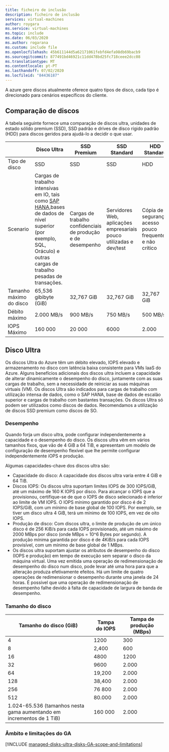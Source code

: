 ```yaml
---
title: ficheiro de inclusão
description: ficheiro de inclusão
services: virtual-machines
author: roygara
ms.service: virtual-machines
ms.topic: include
ms.date: 06/03/2020
ms.author: rogarana
ms.custom: include file
ms.openlocfilehash: 45b611144d5a62171061febfd4efa98db69bacb9
ms.sourcegitcommit: 877491bd46921c11dd478bd25fc718ceee2dcc08
ms.translationtype: MT
ms.contentlocale: pt-PT
ms.lasthandoff: 07/02/2020
ms.locfileid: "84436187"
---
```

A azure gere discos atualmente oferece quatro tipos de disco, cada tipo é direcionado para cenários específicos do cliente.

## <a name="disk-comparison"></a>Comparação de discos

A tabela seguinte fornece uma comparação de discos ultra, unidades de estado sólido premium (SSD), SSD padrão e drives de disco rígido padrão (HDD) para discos geridos para ajudá-lo a decidir o que usar.

|   | Disco Ultra   | SSD Premium   | SSD Standard   | HDD Standard   |
|---------|---------|---------|---------|---------|
|Tipo de disco   |SSD   |SSD   |SSD   |HDD   |
|Scenario   |Cargas de trabalho intensivas em IO, tais como [SAP HANA,](../articles/virtual-machines/workloads/sap/hana-vm-operations-storage.md)bases de dados de nível superior (por exemplo, SQL, Oráculo) e outras cargas de trabalho pesadas de transações.   |Cargas de trabalho confidenciais de produção e de desempenho   |Servidores Web, aplicações empresariais pouco utilizadas e dev/test   |Cópia de segurança, acesso pouco frequente e não crítico   |
|Tamanho máximo do disco   |65,536 gibibyte (GiB)    |32,767 GiB    |32,767 GiB   |32,767 GiB   |
|Débito máximo   |2.000 MB/s    |900 MB/s   |750 MB/s   |500 MB/s   |
|IOPS Máximo   |160 000    |20 000   |6000   |2.000   |

## <a name="ultra-disk"></a>Disco Ultra

Os discos Ultra do Azure têm um débito elevado, IOPS elevado e armazenamento no disco com latência baixa consistente para VMs IaaS do Azure. Alguns benefícios adicionais dos discos ultra incluem a capacidade de alterar dinamicamente o desempenho do disco, juntamente com as suas cargas de trabalho, sem a necessidade de reiniciar as suas máquinas virtuais (VM). Os discos Ultra são indicados para cargas de trabalho com utilização intensa de dados, como o SAP HANA, base de dados de escalão superior e cargas de trabalho com bastantes transações. Os discos Ultra só podem ser utilizados como discos de dados. Recomendamos a utilização de discos SSD premium como discos de SO.

### <a name="performance"></a>Desempenho

Quando forja um disco ultra, pode configurar independentemente a capacidade e o desempenho do disco. Os discos ultra vêm em vários tamanhos fixos, que vão de 4 GiB a 64 TiB, e apresentam um modelo de configuração de desempenho flexível que lhe permite configurar independentemente iOPS e produção.

Algumas capacidades-chave dos discos ultra são:

- Capacidade do disco: A capacidade dos discos ultra varia entre 4 GiB e 64 TiB.
- Discos IOPS: Os discos ultra suportam limites IOPS de 300 IOPS/GiB, até um máximo de 160 K IOPS por disco. Para alcançar o IOPS que a provisionou, certifique-se de que o IOPS de disco selecionado é inferior ao limite de VM IOPS. O IOPS mínimo garantido por disco é de 2 IOPS/GiB, com um mínimo de base global de 100 IOPS. Por exemplo, se tiver um disco ultra 4 GiB, terá um mínimo de 100 IOPS, em vez de oito IOPS.
- Produção de disco: Com discos ultra, o limite de produção de um único disco é de 256 KiB/s para cada IOPS provisionado, até um máximo de 2000 MBps por disco (onde MBps = 10^6 Bytes por segundo). A produção mínima garantida por disco é de 4KiB/s para cada IOPS provisível, com um mínimo de base global de 1 MBps.
- Os discos ultra suportam ajustar os atributos de desempenho do disco (IOPS e produção) em tempo de execução sem separar o disco da máquina virtual. Uma vez emitida uma operação de redimensionação de desempenho do disco num disco, pode levar até uma hora para que a alteração produza efetivamente efeitos. Há um limite de quatro operações de redimensionar o desempenho durante uma janela de 24 horas. É possível que uma operação de redimensionação de desempenho falhe devido à falta de capacidade de largura de banda de desempenho.

### <a name="disk-size"></a>Tamanho do disco

|Tamanho do disco (GiB)  |Tampa do IOPS  |Tampa de produção (MBps)  |
|---------|---------|---------|
|4     |1200         |300         |
|8     |2,400         |600         |
|16     |4800         |1200         |
|32     |9600         |2.000         |
|64     |19,200         |2.000         |
|128     |38,400         |2.000         |
|256     |76 800         |2.000         |
|512     |80.000         |2.000         |
|1.024-65.536 (tamanhos nesta gama aumentando em incrementos de 1 TiB)     |160 000         |2.000         |

### <a name="ga-scope-and-limitations"></a>Âmbito e limitações do GA

[!INCLUDE [managed-disks-ultra-disks-GA-scope-and-limitations](managed-disks-ultra-disks-GA-scope-and-limitations.md)]
